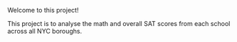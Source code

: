 Welcome to this project!

This project is to analyse the math and overall SAT scores from each school across all NYC boroughs.

